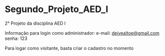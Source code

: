 # Segundo_Projeto_AED_I
2° Projeto da disciplina AED I

Informação para login como administrador:
e-mail: deivealtoe@gmail.com
senha: 123

Para logar como visitante, basta criar o cadastro no momento
